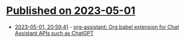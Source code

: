 # [Published on 2023-05-01](index.md)

* [2023-05-01, 20:59:41](https://lobste.rs/s/mtw1s4/org_assistant_org_babel_extension_for) - [org-assistant: Org babel extension for Chat Assistant APIs such as ChatGPT](https://github.com/tyler-dodge/org-assistant)
